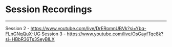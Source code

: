 # Session Recordings
-------------------------------------------
Session 2 - https://www.youtube.com/live/DrERomnUBVk?si=Ybq-FLnGNqQuX-UG
Session 3 - https://www.youtube.com/live/OsGayfTqc8k?si=HBbR36Ts3SeyBILX
